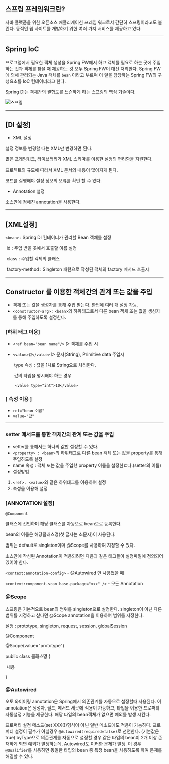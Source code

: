 ## 스프링 프레임워크란?  

자바 플랫폼을 위한 오픈소스 애플리케이션 프레임 워크로서 간단히 스프링이라고도 불린다. 동적인 웹 사이트를 개발하기 위한 여러 가지 서비스를 제공하고 있다. 

---

## Spring IoC

프로그램에서 필요한 객체 생성을 Spring FW에서 하고 객체를 필요로 하는 곳에 주입하는 것과 객체를 찾을 때 제공하는 것 모두 Spring FW이 대신 처리한다. Spring FW에 의해 관리되는 Java 객체를 `bean` 이라고 부르며 이 일을 담당하는 Spring FW의 구성요소를 IoC 컨테이너라고 한다. 

Spring DI는 객체간의 결합도를 느슨하게 하는 스프링의 핵심 기술이다.

![스프링](https://user-images.githubusercontent.com/50917797/64535026-86452180-d351-11e9-836b-3a0857edb6ea.jpg)

---

## [DI 설정]

- XML 설정 

설정 정보를 변경할 때는 XML만 변경하면 된다.

많은 프레임워크, 라이브러리가 XML 스키마를 이용한 설정의 편리함을 지원한다.

프로젝트의 규모에 따라서 XML 문서의 내용이 많아지게 된다.

코드를 실행해야 설정 정보의 오류를 확인 할 수 있다.

- Annotation 설정

소스안에 정해진 annotation을 사용한다.

---

## [XML설정]

`<bean>` : Spring DI 컨테이너가 관리할 Bean 객체를 설정

​				id : 주입 받을 곳에서 호출할 이름 설정

​				class : 주입할 객체의 클래스

​				factory-method : Singleton 패턴으로 작성된 객체의 factory 메서드 호출시 

---

## Constructor 를 이용한 객체간의 관계 또는 값을 주입

- 객체 또는 값을 생성자를 통해 주입 받는다. 한번에 여러 개 설정 가능.
- `<constructor-arg>` : `<bean>`의 하위태그로서 다른 bean 객체 또는 값을 생성자를 통해 주입하도록 설정한다.

### [하위 태그 이용]

- `<ref bean="bean name"/>` ▷ 객체를 주입 시

- `<value>값</value>` ▷ 문자(String), Primitive data 주입시 

  ​    type 속성 : 값을 1차로 String으로 처리한다. 

  ​	값의 타입을 명시해야 하는 경우

   	` <value type="int">10</value>`

### [ 속성 이용 ]

- `ref="bean 이름"`
- `value="값"`

---

### setter 메서드를 통한 객체간의 관계 또는 값을 주입

- setter를 통해서는 하나의 값만 설정할 수 있다.
- `<property> : <bean>`의 하위태그로 다른 bean 객체 또는 값을 property를 통해 주입하도록 설정
- name 속성 : 객체 또는 값을 주입핛 property 이름을 설정한ㄷ다.(setter의 이름)
- 설정방법
1) `<ref>, <value>`와 같은 하위태그를 이용하여 설정
2) 속성을 이용해 설정

### [ANNOTATION 설정] 

`@Component `

클래스에 선언하며 해당 클래스를 자동으로 bean으로 등록한다.

bean의 이름은 해당클래스명(첫 글자는 소문자)이 사용된다.

범위는 default로 singleton이며 @Scope를 사용하여 지정할 수 있다. 

소스안에 작성된 Annotation이 적용되려면 다음과 같은 태그들이 설정파일에 정의되어 있어야 한다.

`<context:annotation-config>` - @Autowired 만 사용했을 때

`<context:component-scan base-package="xxx" />` - 모든 Annotation

### @Scope

 스프링은 기본적으로 bean의 범위를 singleton으로 설정한다. singleton이 아닌 다른 범위를 지정하고 싶다면 @Scope annotation을 이용하여 범위를 지정한다.

설정 : prototype, singleton, request, session, globalSession

@Component

@Scope(value="prototype")

public class 클래스명 {

​		내용 

}

### @Autowired

오토 와이어링 annotation은 Spring에서 의존관계를 자동으로 설정할때 사용된다. 이 annotation은 생성자, 필드, 메서드 세곳에 적용이 가능하고, 타입을 이용한 프로퍼티 자동설정 기능을 제공한다. 해당 타입의 bean객체가 없으면 예외를 발생 시킨다. 

프로퍼티 설정 메소드(set XXX())형식이 아닌 일반 메소드에도 적용이 가능하다. 프로퍼티 설정이 필수가 아닐경우 `@Autowired(required=false)`로 선언한다. (기본값은 true) byType으로 의존관계를 자동으로 설정할 경우 같은 타입의 bean이 2개 이상 존재하게 되면 예외가 발생하는데, Autowired도 이러한 문제가 발생. 이 경우 `@Qualifier`를 사용하면 동일한 타입의 bean 중 특정 bean을 사용하도록 하여 문제를 해결할 수 있다.

